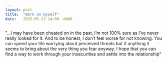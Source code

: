 ```yaml
---
layout: post
title:  "Work on myself"
date:   2025-05-22 14:00 -0400
---
```


"...I may have been cheated on in the past, I’m not 100% sure as I’ve never really looked for it. And to be honest, I don’t feel worse for not knowing. You can spend your life worrying about perceived threats but if anything it seems to bring about the very thing you fear anyway. I hope that you can find a way to work through your insecurities and settle into the relationship"
